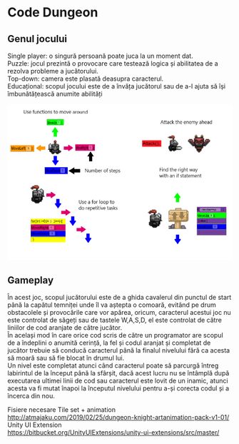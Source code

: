 # Code Dungeon
  
## Genul jocului  
Single player: o singură persoană poate juca la un moment dat.  
Puzzle: jocul prezintă o provocare care testează logica și abilitatea de a rezolva
probleme a jucătorului.  
Top-down: camera este plasată deasupra caracterul.  
Educațional: scopul jocului este de a învăța jucătorul sau de a-l ajuta să își
îmbunătățească anumite abilități  
  
<img src = "https://github.com/CarabinFlorin/Code-Dungeon/blob/master/Assets/Scenes/Instructions.png">  
  
## Gameplay  
În acest joc, scopul jucătorului este de a ghida cavalerul din punctul de start
până la capătul temniței unde îl va aștepta o comoară, evitând pe drum obstacolele și
provocările care vor apărea, oricum, caracterul acestui joc nu este controlat de săgeți
sau de tastele W,A,S,D, el este controlat de către liniilor de cod aranjate de către
jucător.  
În același mod în care orice cod scris de către un programator are scopul de a
îndeplini o anumită cerință, la fel și codul aranjat și completat de jucător trebuie să
conducă caracterul până la finalul nivelului fără ca acesta să moară sau să fie blocat în
drumul lui.  
Un nivel este completat atunci când caracterul poate să parcurgă întreg
labirintul de la început până la sfârșit, dacă acest lucru nu se întâmplă după executarea
ultimei linii de cod sau caracterul este lovit de un inamic, atunci acesta va fi mutat
înapoi la începutul nivelului pentru a-și corecta codul și a încerca din nou.  

Fisiere necesare
Tile set + animation  
http://atmajaku.com/2019/02/25/dungeon-knight-artanimation-pack-v1-01/  
Unity UI Extension  
https://bitbucket.org/UnityUIExtensions/unity-ui-extensions/src/master/

